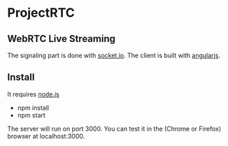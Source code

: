 # ProjectRTC

## WebRTC Live Streaming

The signaling part is done with [socket.io](socket.io).
The client is built with [angularjs](https://angularjs.org/).

## Install

It requires [node.js](http://nodejs.org/download/)

* npm install
* npm start

The server will run on port 3000.
You can test it in the (Chrome or Firefox) browser at localhost:3000.
